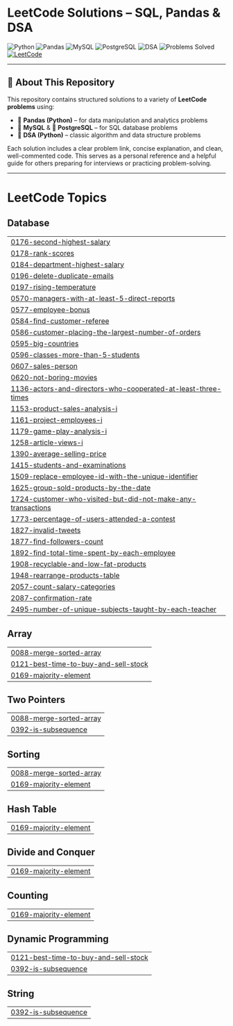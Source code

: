 # LeetCode Solutions – SQL, Pandas & DSA

![Python](https://img.shields.io/badge/Python-3.x-blue?logo=python&logoColor=white)
![Pandas](https://img.shields.io/badge/Pandas-Used-informational?logo=pandas)
![MySQL](https://img.shields.io/badge/MySQL-SQL-blue?logo=mysql&logoColor=white)
![PostgreSQL](https://img.shields.io/badge/PostgreSQL-SQL-blue?logo=postgresql&logoColor=white)
![DSA](https://img.shields.io/badge/Data_Structures_&_Algorithms-Python-important)
![Problems Solved](https://img.shields.io/badge/Problems_Solved-50%2B-success)
[![LeetCode](https://img.shields.io/badge/LeetCode-Profile-orange?logo=leetcode)](https://leetcode.com/your_username_here/)

---

## 📘 About This Repository

This repository contains structured solutions to a variety of **LeetCode problems** using:

- 🐼 **Pandas (Python)** – for data manipulation and analytics problems
- 🐬 **MySQL** & 🐘 **PostgreSQL** – for SQL database problems
- 🧠 **DSA (Python)** – classic algorithm and data structure problems

Each solution includes a clear problem link, concise explanation, and clean, well-commented code. This serves as a personal reference and a helpful guide for others preparing for interviews or practicing problem-solving.

---








<!---LeetCode Topics Start-->
# LeetCode Topics
## Database
|  |
| ------- |
| [0176-second-highest-salary](https://github.com/DhruvYd61202/LeetCode/tree/master/0176-second-highest-salary) |
| [0178-rank-scores](https://github.com/DhruvYd61202/LeetCode/tree/master/0178-rank-scores) |
| [0184-department-highest-salary](https://github.com/DhruvYd61202/LeetCode/tree/master/0184-department-highest-salary) |
| [0196-delete-duplicate-emails](https://github.com/DhruvYd61202/LeetCode/tree/master/0196-delete-duplicate-emails) |
| [0197-rising-temperature](https://github.com/DhruvYd61202/LeetCode/tree/master/0197-rising-temperature) |
| [0570-managers-with-at-least-5-direct-reports](https://github.com/DhruvYd61202/LeetCode/tree/master/0570-managers-with-at-least-5-direct-reports) |
| [0577-employee-bonus](https://github.com/DhruvYd61202/LeetCode/tree/master/0577-employee-bonus) |
| [0584-find-customer-referee](https://github.com/DhruvYd61202/LeetCode/tree/master/0584-find-customer-referee) |
| [0586-customer-placing-the-largest-number-of-orders](https://github.com/DhruvYd61202/LeetCode/tree/master/0586-customer-placing-the-largest-number-of-orders) |
| [0595-big-countries](https://github.com/DhruvYd61202/LeetCode/tree/master/0595-big-countries) |
| [0596-classes-more-than-5-students](https://github.com/DhruvYd61202/LeetCode/tree/master/0596-classes-more-than-5-students) |
| [0607-sales-person](https://github.com/DhruvYd61202/LeetCode/tree/master/0607-sales-person) |
| [0620-not-boring-movies](https://github.com/DhruvYd61202/LeetCode/tree/master/0620-not-boring-movies) |
| [1136-actors-and-directors-who-cooperated-at-least-three-times](https://github.com/DhruvYd61202/LeetCode/tree/master/1136-actors-and-directors-who-cooperated-at-least-three-times) |
| [1153-product-sales-analysis-i](https://github.com/DhruvYd61202/LeetCode/tree/master/1153-product-sales-analysis-i) |
| [1161-project-employees-i](https://github.com/DhruvYd61202/LeetCode/tree/master/1161-project-employees-i) |
| [1179-game-play-analysis-i](https://github.com/DhruvYd61202/LeetCode/tree/master/1179-game-play-analysis-i) |
| [1258-article-views-i](https://github.com/DhruvYd61202/LeetCode/tree/master/1258-article-views-i) |
| [1390-average-selling-price](https://github.com/DhruvYd61202/LeetCode/tree/master/1390-average-selling-price) |
| [1415-students-and-examinations](https://github.com/DhruvYd61202/LeetCode/tree/master/1415-students-and-examinations) |
| [1509-replace-employee-id-with-the-unique-identifier](https://github.com/DhruvYd61202/LeetCode/tree/master/1509-replace-employee-id-with-the-unique-identifier) |
| [1625-group-sold-products-by-the-date](https://github.com/DhruvYd61202/LeetCode/tree/master/1625-group-sold-products-by-the-date) |
| [1724-customer-who-visited-but-did-not-make-any-transactions](https://github.com/DhruvYd61202/LeetCode/tree/master/1724-customer-who-visited-but-did-not-make-any-transactions) |
| [1773-percentage-of-users-attended-a-contest](https://github.com/DhruvYd61202/LeetCode/tree/master/1773-percentage-of-users-attended-a-contest) |
| [1827-invalid-tweets](https://github.com/DhruvYd61202/LeetCode/tree/master/1827-invalid-tweets) |
| [1877-find-followers-count](https://github.com/DhruvYd61202/LeetCode/tree/master/1877-find-followers-count) |
| [1892-find-total-time-spent-by-each-employee](https://github.com/DhruvYd61202/LeetCode/tree/master/1892-find-total-time-spent-by-each-employee) |
| [1908-recyclable-and-low-fat-products](https://github.com/DhruvYd61202/LeetCode/tree/master/1908-recyclable-and-low-fat-products) |
| [1948-rearrange-products-table](https://github.com/DhruvYd61202/LeetCode/tree/master/1948-rearrange-products-table) |
| [2057-count-salary-categories](https://github.com/DhruvYd61202/LeetCode/tree/master/2057-count-salary-categories) |
| [2087-confirmation-rate](https://github.com/DhruvYd61202/LeetCode/tree/master/2087-confirmation-rate) |
| [2495-number-of-unique-subjects-taught-by-each-teacher](https://github.com/DhruvYd61202/LeetCode/tree/master/2495-number-of-unique-subjects-taught-by-each-teacher) |
## Array
|  |
| ------- |
| [0088-merge-sorted-array](https://github.com/DhruvYd61202/LeetCode/tree/master/0088-merge-sorted-array) |
| [0121-best-time-to-buy-and-sell-stock](https://github.com/DhruvYd61202/LeetCode/tree/master/0121-best-time-to-buy-and-sell-stock) |
| [0169-majority-element](https://github.com/DhruvYd61202/LeetCode/tree/master/0169-majority-element) |
## Two Pointers
|  |
| ------- |
| [0088-merge-sorted-array](https://github.com/DhruvYd61202/LeetCode/tree/master/0088-merge-sorted-array) |
| [0392-is-subsequence](https://github.com/DhruvYd61202/LeetCode/tree/master/0392-is-subsequence) |
## Sorting
|  |
| ------- |
| [0088-merge-sorted-array](https://github.com/DhruvYd61202/LeetCode/tree/master/0088-merge-sorted-array) |
| [0169-majority-element](https://github.com/DhruvYd61202/LeetCode/tree/master/0169-majority-element) |
## Hash Table
|  |
| ------- |
| [0169-majority-element](https://github.com/DhruvYd61202/LeetCode/tree/master/0169-majority-element) |
## Divide and Conquer
|  |
| ------- |
| [0169-majority-element](https://github.com/DhruvYd61202/LeetCode/tree/master/0169-majority-element) |
## Counting
|  |
| ------- |
| [0169-majority-element](https://github.com/DhruvYd61202/LeetCode/tree/master/0169-majority-element) |
## Dynamic Programming
|  |
| ------- |
| [0121-best-time-to-buy-and-sell-stock](https://github.com/DhruvYd61202/LeetCode/tree/master/0121-best-time-to-buy-and-sell-stock) |
| [0392-is-subsequence](https://github.com/DhruvYd61202/LeetCode/tree/master/0392-is-subsequence) |
## String
|  |
| ------- |
| [0392-is-subsequence](https://github.com/DhruvYd61202/LeetCode/tree/master/0392-is-subsequence) |
<!---LeetCode Topics End-->
